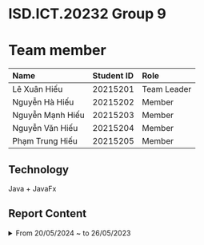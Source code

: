 # ISD.ICT.20232 Group 9

# Team member
| Name             | Student ID  | Role        |
| :--------------- | :---------- | :---------- |
| Lê Xuân Hiếu     | 20215201    | Team Leader |
| Nguyễn Hà Hiếu   | 20215202    | Member      |
| Nguyễn Mạnh Hiếu | 20215203    | Member      |
| Nguyễn Văn Hiếu  | 20215204    | Member      |
| Phạm Trung Hiếu  | 20215205    | Member      |

## Technology
Java + JavaFx

## Report Content
<details>
  <summary>From 20/05/2024 ~ to 26/05/2023 </summary>
<br>
<details>
<summary>Team Member 1: Lê Xuân Hiếu</summary>
<br>

- Assigned tasks:
  - Redesign, create skeleton code.

- Implementation details:
  - Pull Request(s): No PR (because creating init project)
  - Specific task details:
    - Create initial project.
    - Resolve conflicts between members.

</details>

<details>
<summary>Team Member 2: Nguyễn Hà Hiếu</summary>
<br>

- Assigned tasks: Implement the shipping and home screen

- Implementation details:
  - Pull Request(s): 
  - Specific task details:
    - Edit PlaceOrderController, DeliveryInfo
    - Edit order_screen.fxml, invoice_screen.fxml
</details>

<details>
<summary>Team Member 3: Nguyễn Mạnh Hiếu</summary>
<br>

- Assigned tasks: Implement the VNPay Subsystem and payment result screen

- Implementation details:
  - Pull Request(s): 
  - Specific implementation details:
   - Edit classes inside package subsystem.
</details>

<details>
<summary>Team Member 4: Nguyễn Văn Hiếu</summary>
<br>

- Assigned tasks: Implement the Cart page

- Implementation details:
  - Pull Request(s): 
  - Specific implementation details:
    - Create HomeScreen, FXMLScreenHandler.
    - Edit home.fxml, cart_screen.fxml, media_cart_screen.fxml, CartScreen.
</details>

<details>
<summary>Team Member 5: Phạm Trung Hiếu</summary>
<br>

- Assigned tasks: Set up JavaFx and create FXML pages
- Implementation details:
  - Pull Request(s): 
  - Specific implementation details:
    - Create all initial fxml files.
</details>